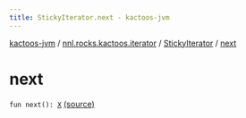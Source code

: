 ```yaml
---
title: StickyIterator.next - kactoos-jvm
---
```


[kactoos-jvm](../../index.html) / [nnl.rocks.kactoos.iterator](../index.html) / [StickyIterator](index.html) / [next](./next.html)

# next

`fun next(): `[`X`](index.html#X) [(source)](https://github.com/neonailol/kactoos/blob/master/kactoos-jvm/src/main/kotlin/nnl/rocks/kactoos/iterator/StickyIterator.kt#L49)